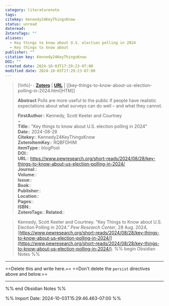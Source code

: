 ```yaml
---
category: literaturenote
tags: 
citekey: Kennedy24KeyThingsKnow
status: unread
dateread: 
ZoteroTags: ""
aliases:
  - Key things to know about U.S. election polling in 2024
  - Key things to know about
publisher: ""
citation key: Kennedy24KeyThingsKnow
DOI: ""
created date: 2024-10-03T17:29:23-07:00
modified date: 2024-10-03T17:29:23-07:00
---
```


> [!info]- : [**Zotero**](zotero://select/library/items/RQBFDHIM)   | [**URL**](https://www.pewresearch.org/short-reads/2024/08/28/key-things-to-know-about-us-election-polling-in-2024/) | [[key-things-to-know-about-us-election-polling-in-2024.html|HTM]]
>
> 
> **Abstract**
> Polls are more useful to the public if people have realistic expectations about what surveys can do well – and what they cannot.
> 
> 
> **FirstAuthor**:: Kennedy, Scott Keeter and Courtney  
~    
> **Title**:: "Key things to know about U.S. election polling in 2024"  
> **Date**:: 2024-08-28  
> **Citekey**:: Kennedy24KeyThingsKnow  
> **ZoteroItemKey**:: RQBFDHIM  
> **itemType**:: blogPost  
> **DOI**::   
> **URL**:: https://www.pewresearch.org/short-reads/2024/08/28/key-things-to-know-about-us-election-polling-in-2024/  
> **Journal**::   
> **Volume**::   
> **Issue**::   
> **Book**::   
> **Publisher**::   
> **Location**::    
> **Pages**::   
> **ISBN**::   
> **ZoteroTags**:: 
> **Related**:: 

> Kennedy, Scott Keeter and Courtney. “Key Things to Know about U.S. Election Polling in 2024.” _Pew Research Center_, 28 Aug. 2024, [https://www.pewresearch.org/short-reads/2024/08/28/key-things-to-know-about-us-election-polling-in-2024/](https://www.pewresearch.org/short-reads/2024/08/28/key-things-to-know-about-us-election-polling-in-2024/).
%% begin Obsidian Notes %%
___
==Delete this and write here.==
==Don't delete the `persist` directives above and below.==
___
%% end Obsidian Notes %%



%% Import Date: 2024-10-03T15:29:46.463-07:00 %%
